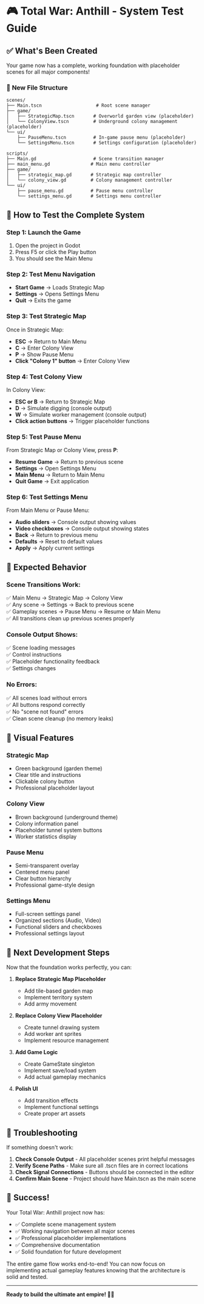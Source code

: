 # 🎮 Total War: Anthill - System Test Guide

## ✅ **What's Been Created**

Your game now has a complete, working foundation with placeholder scenes for all major components!

### 📁 **New File Structure**
```
scenes/
├── Main.tscn                    # Root scene manager
├── game/
│   ├── StrategicMap.tscn       # Overworld garden view (placeholder)
│   └── ColonyView.tscn         # Underground colony management (placeholder)
└── ui/
    ├── PauseMenu.tscn          # In-game pause menu (placeholder)
    └── SettingsMenu.tscn       # Settings configuration (placeholder)

scripts/
├── Main.gd                     # Scene transition manager
├── main_menu.gd               # Main menu controller
├── game/
│   ├── strategic_map.gd       # Strategic map controller
│   └── colony_view.gd         # Colony management controller
└── ui/
    ├── pause_menu.gd          # Pause menu controller
    └── settings_menu.gd       # Settings menu controller
```

## 🚀 **How to Test the Complete System**

### **Step 1: Launch the Game**
1. Open the project in Godot
2. Press F5 or click the Play button
3. You should see the Main Menu

### **Step 2: Test Menu Navigation**
- **Start Game** → Loads Strategic Map
- **Settings** → Opens Settings Menu  
- **Quit** → Exits the game

### **Step 3: Test Strategic Map**
Once in Strategic Map:
- **ESC** → Return to Main Menu
- **C** → Enter Colony View
- **P** → Show Pause Menu
- **Click "Colony 1" button** → Enter Colony View

### **Step 4: Test Colony View**
In Colony View:
- **ESC or B** → Return to Strategic Map
- **D** → Simulate digging (console output)
- **W** → Simulate worker management (console output)
- **Click action buttons** → Trigger placeholder functions

### **Step 5: Test Pause Menu**
From Strategic Map or Colony View, press **P**:
- **Resume Game** → Return to previous scene
- **Settings** → Open Settings Menu
- **Main Menu** → Return to Main Menu
- **Quit Game** → Exit application

### **Step 6: Test Settings Menu**
From Main Menu or Pause Menu:
- **Audio sliders** → Console output showing values
- **Video checkboxes** → Console output showing states
- **Back** → Return to previous menu
- **Defaults** → Reset to default values
- **Apply** → Apply current settings

## 🎯 **Expected Behavior**

### **Scene Transitions Work:**
✅ Main Menu → Strategic Map → Colony View  
✅ Any scene → Settings → Back to previous scene  
✅ Gameplay scenes → Pause Menu → Resume or Main Menu  
✅ All transitions clean up previous scenes properly  

### **Console Output Shows:**
✅ Scene loading messages  
✅ Control instructions  
✅ Placeholder functionality feedback  
✅ Settings changes  

### **No Errors:**
✅ All scenes load without errors  
✅ All buttons respond correctly  
✅ No "scene not found" errors  
✅ Clean scene cleanup (no memory leaks)  

## 🎨 **Visual Features**

### **Strategic Map**
- Green background (garden theme)
- Clear title and instructions
- Clickable colony button
- Professional placeholder layout

### **Colony View**  
- Brown background (underground theme)
- Colony information panel
- Placeholder tunnel system buttons
- Worker statistics display

### **Pause Menu**
- Semi-transparent overlay
- Centered menu panel  
- Clear button hierarchy
- Professional game-style design

### **Settings Menu**
- Full-screen settings panel
- Organized sections (Audio, Video)
- Functional sliders and checkboxes
- Professional settings layout

## 🔧 **Next Development Steps**

Now that the foundation works perfectly, you can:

1. **Replace Strategic Map Placeholder**
   - Add tile-based garden map
   - Implement territory system
   - Add army movement

2. **Replace Colony View Placeholder**
   - Create tunnel drawing system
   - Add worker ant sprites
   - Implement resource management

3. **Add Game Logic**
   - Create GameState singleton
   - Implement save/load system
   - Add actual gameplay mechanics

4. **Polish UI**
   - Add transition effects
   - Implement functional settings
   - Create proper art assets

## 🐛 **Troubleshooting**

If something doesn't work:

1. **Check Console Output** - All placeholder scenes print helpful messages
2. **Verify Scene Paths** - Make sure all .tscn files are in correct locations
3. **Check Signal Connections** - Buttons should be connected in the editor
4. **Confirm Main Scene** - Project should have Main.tscn as the main scene

## 🎉 **Success!**

Your Total War: Anthill project now has:
- ✅ Complete scene management system
- ✅ Working navigation between all major scenes  
- ✅ Professional placeholder implementations
- ✅ Comprehensive documentation
- ✅ Solid foundation for future development

The entire game flow works end-to-end! You can now focus on implementing actual gameplay features knowing that the architecture is solid and tested.

---

**Ready to build the ultimate ant empire! 🐜👑**
